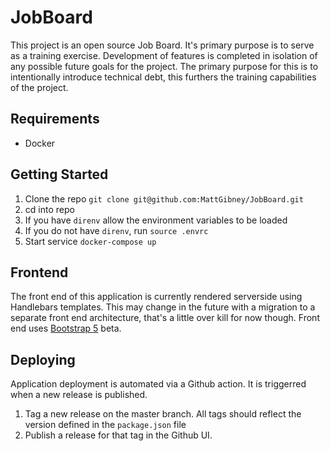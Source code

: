 # JobBoard

This project is an open source Job Board. It's primary purpose is to serve as a
training exercise. Development of features is completed in isolation of any
possible future goals for the project. The primary purpose for this is to intentionally
introduce technical debt, this furthers the training capabilities of the project.

## Requirements

* Docker

## Getting Started

1. Clone the repo `git clone git@github.com:MattGibney/JobBoard.git`
2. cd into repo
3. If you have `direnv` allow the environment variables to be loaded
4. If you do not have `direnv`, run `source .envrc`
5. Start service `docker-compose up`

## Frontend

The front end of this application is currently rendered serverside using
Handlebars templates. This may change in the future with a migration to a
separate front end architecture, that's a little over kill for now though. Front
end uses [Bootstrap 5](https://v5.getbootstrap.com/docs/5.0/) beta.

## Deploying

Application deployment is automated via a Github action. It is triggerred when
a new release is published.

1. Tag a new release on the master branch. All tags should reflect the version defined in the `package.json` file
2. Publish a release for that tag in the Github UI.

